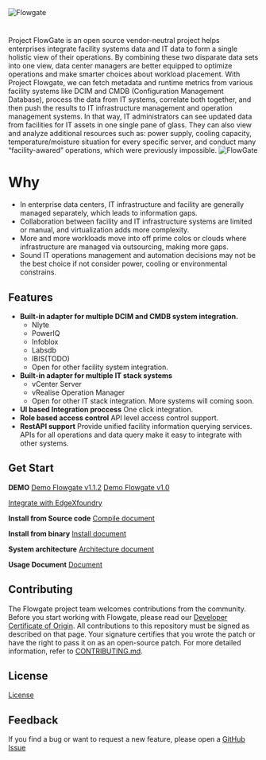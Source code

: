 <img alt="Flowgate" src="docs/images/Flowgatelogo.png">

# 
Project FlowGate is an open source vendor-neutral project helps enterprises integrate facility systems data and IT data to form a single holistic view of their operations. By combining these two disparate data sets into one view, data center managers are better equipped to optimize operations and make smarter choices about workload placement.
With Project Flowgate, we can fetch metadata and runtime metrics from various facility systems like DCIM and CMDB (Configuration Management Database), process the data from IT systems, correlate both together, and then push the results to IT infrastructure management and operation management systems. In that way, IT administrators can see updated data from facilities for IT assets in one single pane of glass. They can also view and analyze additional resources such as: power supply, cooling capacity, temperature/moisture situation for every specific server, and conduct many “facility-awared” operations, which were previously impossible.
<img alt="FlowGate" src="docs/images/FlowGate.png">
# Why
* In enterprise data centers, IT infrastructure and facility are generally managed separately, which leads to information gaps.
* Collaboration between facility and IT infrastructure systems are limited or manual, and virtualization adds more complexity.
* More and more workloads move into off prime colos or clouds where infrastructure are managed via outsourcing, making more gaps.
* Sound IT operations management and automation decisions may not be the best choice if not consider power, cooling or environmental constrains. 
## Features
* **Built-in adapter for multiple DCIM and CMDB system integration.** 
  - Nlyte 
  - PowerIQ 
  - Infoblox 
  - Labsdb
  - IBIS(TODO)
  - Open for other facility system integration.
* **Built-in adapter for multiple IT stack systems**
  - vCenter Server
  - vRealise Operation Manager
  - Open for other IT stack integration. More systems will coming soon.
* **UI based Integration proccess**  One click integration. 
* **Role based access control** API level access control support. 
* **RestAPI support** Provide unified facility information querying services. APIs for all operations and data query make it easy to integrate with other systems.
## Get Start
**DEMO**
[Demo Flowgate v1.1.2](https://github.com/yixingjia/wormhole/releases/download/1.0/Flowgate1.1.2Update.mp4)
[Demo Flowgate v1.0](https://github.com/yixingjia/wormhole/releases/download/1.0/Flowgate_V1.0.mp4)

[Integrate with EdgeXfoundry](https://github.com/yixingjia/wormhole/releases/download/1.0/VBC_Demo_0.5_720.mp4)

**Install from Source code**
[Compile document](docs/compile_guide.md)

**Install from binary**
[Install document](docs/installation_guide.md)

**System architecture**
[Architecture document](https://github.com/yixingjia/wormhole/releases/download/1.0/Flowgate_public_technical.pdf)

**Usage Document**
[Document](docs/user_guide.md)
## Contributing

The Flowgate project team welcomes contributions from the community. Before you start working with Flowgate, please read our [Developer Certificate of Origin](https://cla.vmware.com/dco). All contributions to this repository must be signed as described on that page. Your signature certifies that you wrote the patch or have the right to pass it on as an open-source patch. For more detailed information, refer to [CONTRIBUTING.md](CONTRIBUTING.md).

## License
[License](LICENSE.txt)

## Feedback
If you find a bug or want to request a new feature, please open a [GitHub Issue](https://github.com/vmware/flowgate/issues)
